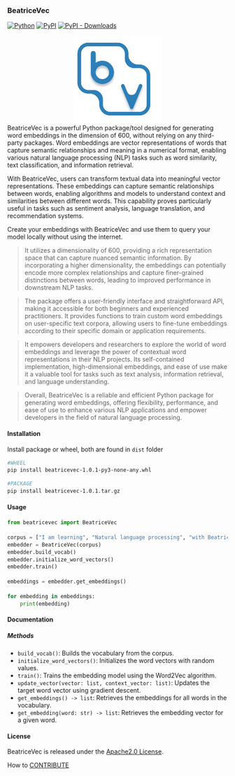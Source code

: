 ### BeatriceVec

[![Python](https://img.shields.io/badge/Python-3.10-blue.svg)](https://www.python.org/downloads/release/python-310/)
[![PyPI](https://img.shields.io/pypi/v/BeatriceVec.svg)](https://pypi.org/project/BeatriceVec/)
[![PyPI - Downloads](https://img.shields.io/pypi/dm/BeatriceVec.svg)](https://pypi.org/project/BeatriceVec/)

<div align="center">
<img src="media/BEATRICEVECTOR.svg" alt="BeatriceVec Logo" width="200px">
</div>
BeatriceVec is a powerful Python package/tool designed for generating word embeddings in the dimension of 600, without relying on any third-party packages. Word embeddings are vector representations of words that capture semantic relationships and meaning in a numerical format, enabling various natural language processing (NLP) tasks such as word similarity, text classification, and information retrieval.

With BeatriceVec, users can transform textual data into meaningful vector representations. These embeddings can capture semantic relationships between words, enabling algorithms and models to understand context and similarities between different words. This capability proves particularly useful in tasks such as sentiment analysis, language translation, and recommendation systems.

Create your embeddings with BeatriceVec and use them to query your model locally without using the internet.

>It utilizes a dimensionality of 600, providing a rich representation space that can capture nuanced semantic information. By incorporating a higher dimensionality, the embeddings can potentially encode more complex relationships and capture finer-grained distinctions between words, leading to improved performance in downstream NLP tasks.

>The package offers a user-friendly interface and straightforward API, making it accessible for both beginners and experienced practitioners. It provides functions to train custom word embeddings on user-specific text corpora, allowing users to fine-tune embeddings according to their specific domain or application requirements.

>It empowers developers and researchers to explore the world of word embeddings and leverage the power of contextual word representations in their NLP projects. Its self-contained implementation, high-dimensional embeddings, and ease of use make it a valuable tool for tasks such as text analysis, information retrieval, and language understanding.

>Overall, BeatriceVec is a reliable and efficient Python package for generating word embeddings, offering flexibility, performance, and ease of use to enhance various NLP applications and empower developers in the field of natural language processing.

#### Installation

Install package or wheel, both are found in `dist` folder

```bash
#WHEEL
pip install beatricevec-1.0.1-py3-none-any.whl
```

```bash
#PACKAGE
pip install beatricevec-1.0.1.tar.gz
```

#### Usage

```python
from beatricevec import BeatriceVec

corpus = ["I am learning", "Natural language processing", "with BeatriceVec"]
embedder = BeatriceVec(corpus)
embedder.build_vocab()
embedder.initialize_word_vectors()
embedder.train()

embeddings = embedder.get_embeddings()

for embedding in embeddings:
    print(embedding)
```

#### Documentation

##### Methods

- `build_vocab()`: Builds the vocabulary from the corpus.
- `initialize_word_vectors()`: Initializes the word vectors with random values.
- `train()`: Trains the embedding model using the Word2Vec algorithm.
- `update_vector(vector: list, context_vector: list)`: Updates the target word vector using gradient descent.
- `get_embeddings() -> list`: Retrieves the embeddings for all words in the vocabulary.
- `get_embedding(word: str) -> list`: Retrieves the embedding vector for a given word.


#### License

BeatriceVec is released under the [Apache2.0 License](https://opensource.org/license/apache-2-0/).

How to [CONTRIBUTE](https://opensource.o)